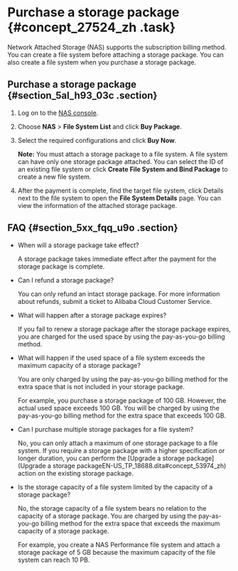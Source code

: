 # Purchase a storage package {#concept_27524_zh .task}

Network Attached Storage \(NAS\) supports the subscription billing method. You can create a file system before attaching a storage package. You can also create a file system when you purchase a storage package.

## Purchase a storage package {#section_5al_h93_03c .section}

1.  Log on to the [NAS console](https://partners-intl.console.aliyun.com/#/nas).
2.  Choose **NAS** \> **File System List** and click **Buy Package**.
3.  Select the required configurations and click **Buy Now**.

    **Note:** You must attach a storage package to a file system. A file system can have only one storage package attached. You can select the ID of an existing file system or click **Create File System and Bind Package** to create a new file system.

4.  After the payment is complete, find the target file system, click Details next to the file system to open the **File System Details** page. You can view the information of the attached storage package.

## FAQ {#section_5xx_fqq_u9o .section}

-   When will a storage package take effect?

    A storage package takes immediate effect after the payment for the storage package is complete.

-   Can I refund a storage package?

    You can only refund an intact storage package. For more information about refunds, submit a ticket to Alibaba Cloud Customer Service.

-   What will happen after a storage package expires?

    If you fail to renew a storage package after the storage package expires, you are charged for the used space by using the pay-as-you-go billing method.

-   What will happen if the used space of a file system exceeds the maximum capacity of a storage package?

    You are only charged by using the pay-as-you-go billing method for the extra space that is not included in your storage package.

    For example, you purchase a storage package of 100 GB. However, the actual used space exceeds 100 GB. You will be charged by using the pay-as-you-go billing method for the extra space that exceeds 100 GB.

-   Can I purchase multiple storage packages for a file system?

    No, you can only attach a maximum of one storage package to a file system. If you require a storage package with a higher specification or longer duration, you can perform the [Upgrade a storage package](Upgrade a storage packageEN-US_TP_18688.dita#concept_53974_zh) action on the existing storage package.

-   Is the storage capacity of a file system limited by the capacity of a storage package?

    No, the storage capacity of a file system bears no relation to the capacity of a storage package. You are charged by using the pay-as-you-go billing method for the extra space that exceeds the maximum capacity of a storage package.

    For example, you create a NAS Performance file system and attach a storage package of 5 GB because the maximum capacity of the file system can reach 10 PB.


